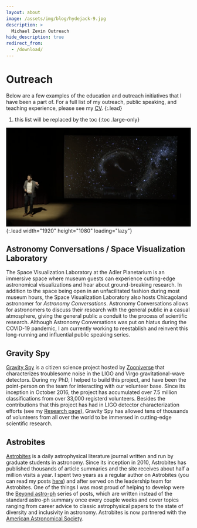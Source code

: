 ```yaml
---
layout: about
image: /assets/img/blog/hydejack-9.jpg
description: >
  Michael Zevin Outreach
hide_description: true
redirect_from:
  - /download/
---
```


# Outreach

Below are a few examples of the education and outreach initiatives that I have been a part of.
For a full list of my outreach, public speaking, and teaching experience, please see my <a href="../cv" target="_blank">CV</a>.
{:.lead}

1. this list will be replaced by the toc
{:toc .large-only}

![Screenshot](/assets/img/outreach/tedx.png){:.lead width="1920" height="1080" loading="lazy"}

## Astronomy Conversations / Space Visualization Laboratory
The Space Visualization Laboratory at the Adler Planetarium is an immersive space where museum guests can experience cutting-edge astronomical visualizations and hear about ground-breaking research.
In addition to the space being open in an unfacilitated fashion during most museum hours, the Space Visualization Laboratory also hosts Chicagoland astronomer for <em>Astronomy Conversations</em>.
Astronomy Conversations allows for astronomers to discuss their research with the general public in a casual atmosphere, giving the general public a conduit to the process of scientific research.
Although Astronomy Conversations was put on hiatus during the COVID-19 pandemic, I am currently working to reestablish and reinvent this long-running and influential public speaking series.

## Gravity Spy
<a href="https://www.gravityspy.org/" target="_blank">Gravity Spy</a> is a citizen science project hosted by <a href="https://www.zooniverse.org" target="_blank">Zooniverse</a> that characterizes troublesome noise in the LIGO and Virgo gravitational-wave detectors.
During my PhD, I helped to build this project, and have been the point-person on the team for interacting with our volunteer base.
Since its inception in October 2016, the project has accumulated over 7.5 million classifications from over 33,000 registerd volunteers.
Besides the contributions that this project has had in LIGO detector characterization efforts (see my <a href="../research">Research page</a>), Gravity Spy has allowed tens of thousands of volunteers from all over the world to be immersed in cutting-edge scientific research.

## Astrobites
<a href="https://astrobites.org/" target="_blank">Astrobites</a> is a daily astrophysical literature journal written and run by graduate students in astronomy.
Since its inception in 2010, Astrobites has published thousands of article summaries and the site receives about half a million visits a year.
I spent two years as a regular author on Astrobites (you can read my posts <a href="https://astrobites.org/author/mzevin/" target="_blank">here</a>) and after served on the leadership team for Astrobites.
One of the things I was most proud of helping to develop were the <a href="https://astrobites.org/#beyond" target="_blank">Beyond astro-ph</a> series of posts, which are written instead of the standard astro-ph summary once every couple weeks and cover topics ranging from career advice to classic astrophysical papers to the state of diversity and inclusivity in astronomy.
Astrobites is now partnered with the <a href="https://aas.org/" target="_blank">American Astronomical Society</a>.
